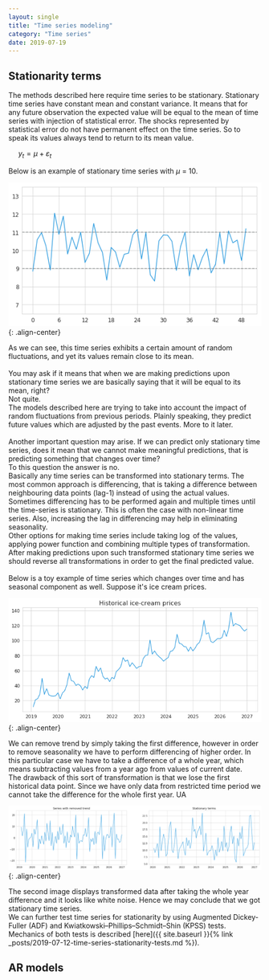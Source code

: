 ```yaml
---
layout: single
title: "Time series modeling"
category: "Time series"
date: 2019-07-19
---
```

## Stationarity terms
The methods described here require time series to be stationary. Stationary time series have constant mean and constant variance.
It means that for any future observation the expected value will be equal to the mean of time series with injection of statistical error. The shocks represented by statistical error do not have permanent effect on the time series. So to speak its values always tend to return to its mean value.<br>

&nbsp;&nbsp;&nbsp;&nbsp;
$y_t = \mu + \varepsilon_t$

Below is an example of stationary time series with $\mu$ = 10.

![](/assets/images/time_series/stationary_time_series.png){: .align-center}

As we can see, this time series exhibits a certain amount of random fluctuations, and yet its values remain close to its mean.<br>
<br>
You may ask if it means that when we are making predictions upon stationary time series we are basically saying that it will be equal to its mean, right?<br>
Not quite.<br>
The models described here are trying to take into account the impact of random fluctuations from previous periods. Plainly speaking, they predict future values which are adjusted by the past events. More to it later.<br>
<br>
Another important question may arise. If we can predict only stationary time series, does it mean that we cannot make meaningful predictions, that is predicting something that changes over time?<br>
To this question the answer is no.<br>
Basically any time series can be transformed into stationary terms. The most common approach is differencing, that is taking a difference between neighbouring data points (lag-1) instead of using the actual values. Sometimes differencing has to be performed again and multiple times until the time-series is stationary. This is often the case with non-linear time series. Also, increasing the lag in differencing may help in eliminating seasonality. <br>
Other options for making time series include taking $\log$ of the values, applying power function and combining multiple types of transformation.<br>
After making predictions upon such transformed stationary time series we should reverse all transformations in order to get the final predicted value.<br>
<br>
Below is a toy example of time series which changes over time and has seasonal component as well. Suppose it's ice cream prices.

![](/assets/images/time_series/toy_ice_cream_prices.png){: .align-center}

We can remove trend by simply taking the first difference, however in order to remove seasonality we have to perform differencing of higher order. In this particular case we have to take a difference of a whole year, which means subtracting values from a year ago from values of current date.<br>
The drawback of this sort of transformation is that we lose the first historical data point. Since we have only data from restricted time period we cannot take the difference for the whole first year.
UA

![](/assets/images/time_series/toy_ice_cream_prices_transformed.png){: .align-center}

The second image displays transformed data after taking the whole year difference and it looks like white noise. Hence we may conclude that we got stationary time series.<br>
We can further test time series for stationarity by using Augmented Dickey-Fuller (ADF) and Kwiatkowski–Phillips–Schmidt–Shin (KPSS) tests. Mechanics of both tests is described [here]({{ site.baseurl }}{% link _posts/2019-07-12-time-series-stationarity-tests.md %}).

## AR models 


